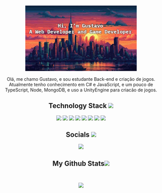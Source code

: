 <p align="center">

<p align="center">
<img width=70% bottom=50px src="/backgroundGit.jpg" align=center/>
<p align="center">

<p align="center"> Olá, me chamo Gustavo, e sou estudante Back-end e criação de jogos. Atualmente tenho conhecimento em C# e JavaScript, e um pouco de TypeScript, Node, MongoDB, e uso a UnityEngine para criacão de jogos.</p>

<h2 align="center">Technology Stack <img src="https://github.com/ritik307/ritik307/blob/main/images/laptop.gif" width="50"></h2>

<p align="center">
<img src="https://img.shields.io/badge/C%23-239120?style=for-the-badge&logo=c-sharp&logoColor=white"/>
<img src="https://img.shields.io/badge/JavaScript-F7DF1E?style=for-the-badge&logo=javascript&logoColor=black"/>
<img src="https://img.shields.io/badge/HTML5-E34F26?style=for-the-badge&logo=html5&logoColor=white"/>
<img src="https://img.shields.io/badge/CSS3-1572B6?style=for-the-badge&logo=css3&logoColor=white"/>
<img src="https://img.shields.io/badge/express.js-%23404d59.svg?style=for-the-badge&logo=express&logoColor=%2361DAFB"/>
<img src="https://img.shields.io/badge/node.js-6DA55F?style=for-the-badge&logo=node.js&logoColor=white"/>
<img src="https://img.shields.io/badge/MongoDB-%234ea94b.svg?style=for-the-badge&logo=mongodb&logoColor=white"/>
<img src="https://img.shields.io/badge/MySQL-00000F?style=for-the-badge&logo=mysql&logoColor=white"/>
</p>

<h2 align="center">Socials <img src="https://media0.giphy.com/media/jqNPzdTTxQfOgOqpO4/source.gif" width="50"></h2>

<p align="center">
<!-- <img src="https://img.shields.io/badge/-ritik-purple?style=flat-square&logo=instagram&logoColor=white&link=https://www.instagram.com/pinkdogg307/"/> -->
<a href="https://www.instagram.com/gustaarabelo/">
 <img src="https://img.shields.io/badge/-Instagram-%23E4405F?style=for-the-badge&logo=instagram&logoColor=white"/>
</a>
</p>

<h2 align="center">
  My Github Stats<img src="https://media.giphy.com/media/VgCDAzcKvsR6OM0uWg/giphy.gif" width="50">
</h2>
 
<br>
  
<div align="center">
  
![](https://github-readme-streak-stats.herokuapp.com?user=gustarabelo&theme=shadow-red&date_format=%5BY%20%5DM%20j&card_width=800&card_height=200)<br/>

</div>
 
<br>

